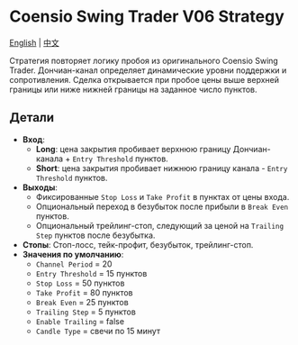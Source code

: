 # Coensio Swing Trader V06 Strategy
[English](README.md) | [中文](README_cn.md)

Стратегия повторяет логику пробоя из оригинального Coensio Swing Trader. Дончиан-канал определяет динамические уровни поддержки и сопротивления. Сделка открывается при пробое цены выше верхней границы или ниже нижней границы на заданное число пунктов.

## Детали

- **Вход**:
  - **Long**: цена закрытия пробивает верхнюю границу Дончиан-канала + `Entry Threshold` пунктов.
  - **Short**: цена закрытия пробивает нижнюю границу канала - `Entry Threshold` пунктов.
- **Выходы**:
  - Фиксированные `Stop Loss` и `Take Profit` в пунктах от цены входа.
  - Опциональный переход в безубыток после прибыли в `Break Even` пунктов.
  - Опциональный трейлинг-стоп, следующий за ценой на `Trailing Step` пунктов после безубытка.
- **Стопы**: Стоп-лосс, тейк-профит, безубыток, трейлинг-стоп.
- **Значения по умолчанию**:
  - `Channel Period` = 20
  - `Entry Threshold` = 15 пунктов
  - `Stop Loss` = 50 пунктов
  - `Take Profit` = 80 пунктов
  - `Break Even` = 25 пунктов
  - `Trailing Step` = 5 пунктов
  - `Enable Trailing` = false
  - `Candle Type` = свечи по 15 минут
